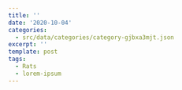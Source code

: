 ```yaml
---
title: ''
date: '2020-10-04'
categories:
  - src/data/categories/category-gjbxa3mjt.json
excerpt: ''
template: post
tags:
  - Rats
  - lorem-ipsum
---
```

